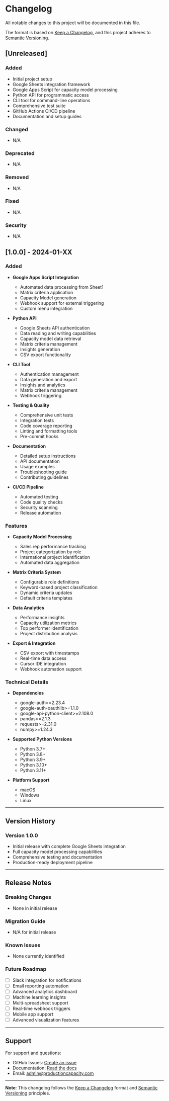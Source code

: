 # Changelog

All notable changes to this project will be documented in this file.

The format is based on [Keep a Changelog](https://keepachangelog.com/en/1.0.0/),
and this project adheres to [Semantic Versioning](https://semver.org/spec/v2.0.0.html).

## [Unreleased]

### Added
- Initial project setup
- Google Sheets integration framework
- Google Apps Script for capacity model processing
- Python API for programmatic access
- CLI tool for command-line operations
- Comprehensive test suite
- GitHub Actions CI/CD pipeline
- Documentation and setup guides

### Changed
- N/A

### Deprecated
- N/A

### Removed
- N/A

### Fixed
- N/A

### Security
- N/A

## [1.0.0] - 2024-01-XX

### Added
- **Google Apps Script Integration**
  - Automated data processing from Sheet1
  - Matrix criteria application
  - Capacity Model generation
  - Webhook support for external triggering
  - Custom menu integration

- **Python API**
  - Google Sheets API authentication
  - Data reading and writing capabilities
  - Capacity model data retrieval
  - Matrix criteria management
  - Insights generation
  - CSV export functionality

- **CLI Tool**
  - Authentication management
  - Data generation and export
  - Insights and analytics
  - Matrix criteria management
  - Webhook triggering

- **Testing & Quality**
  - Comprehensive unit tests
  - Integration tests
  - Code coverage reporting
  - Linting and formatting tools
  - Pre-commit hooks

- **Documentation**
  - Detailed setup instructions
  - API documentation
  - Usage examples
  - Troubleshooting guide
  - Contributing guidelines

- **CI/CD Pipeline**
  - Automated testing
  - Code quality checks
  - Security scanning
  - Release automation

### Features
- **Capacity Model Processing**
  - Sales rep performance tracking
  - Project categorization by role
  - International project identification
  - Automated data aggregation

- **Matrix Criteria System**
  - Configurable role definitions
  - Keyword-based project classification
  - Dynamic criteria updates
  - Default criteria templates

- **Data Analytics**
  - Performance insights
  - Capacity utilization metrics
  - Top performer identification
  - Project distribution analysis

- **Export & Integration**
  - CSV export with timestamps
  - Real-time data access
  - Cursor IDE integration
  - Webhook automation support

### Technical Details
- **Dependencies**
  - google-auth>=2.23.4
  - google-auth-oauthlib>=1.1.0
  - google-api-python-client>=2.108.0
  - pandas>=2.1.3
  - requests>=2.31.0
  - numpy>=1.24.3

- **Supported Python Versions**
  - Python 3.7+
  - Python 3.8+
  - Python 3.9+
  - Python 3.10+
  - Python 3.11+

- **Platform Support**
  - macOS
  - Windows
  - Linux

---

## Version History

### Version 1.0.0
- Initial release with complete Google Sheets integration
- Full capacity model processing capabilities
- Comprehensive testing and documentation
- Production-ready deployment pipeline

---

## Release Notes

### Breaking Changes
- None in initial release

### Migration Guide
- N/A for initial release

### Known Issues
- None currently identified

### Future Roadmap
- [ ] Slack integration for notifications
- [ ] Email reporting automation
- [ ] Advanced analytics dashboard
- [ ] Machine learning insights
- [ ] Multi-spreadsheet support
- [ ] Real-time webhook triggers
- [ ] Mobile app support
- [ ] Advanced visualization features

---

## Support

For support and questions:
- GitHub Issues: [Create an issue](https://github.com/yourusername/capacity-model-integration/issues)
- Documentation: [Read the docs](https://github.com/yourusername/capacity-model-integration#readme)
- Email: admin@productioncapacity.com

---

**Note**: This changelog follows the [Keep a Changelog](https://keepachangelog.com/) format and [Semantic Versioning](https://semver.org/) principles. 